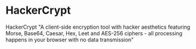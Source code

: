 # HackerCrypt
HackerCrypt "A client-side encryption tool with hacker aesthetics featuring Morse, Base64, Caesar, Hex, Leet and AES-256 ciphers - all processing happens in your browser with no data transmission"
